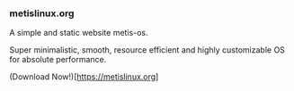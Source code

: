### metislinux.org

A simple and static website metis-os.

Super minimalistic, smooth, resource efficient and highly customizable OS for absolute performance.

(Download Now!)[https://metislinux.org]